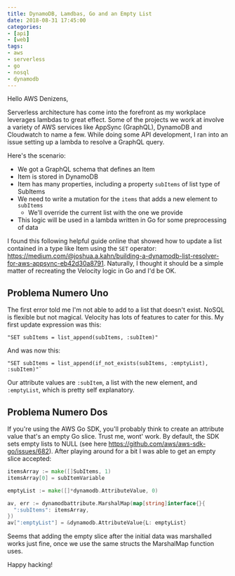 ```yaml
---
title: DynamoDB, Lamdbas, Go and an Empty List
date: 2018-08-31 17:45:00
categories:
- [api]
- [web]
tags:
- aws
- serverless
- go
- nosql
- dynamodb
---
```


Hello AWS Denizens,

Serverless architecture has come into the forefront as my workplace leverages
lambdas to great effect. Some of the projects we work at involve a variety of
AWS services like AppSync (GraphQL), DynamoDB and Cloudwatch to name a few.
While doing some API development, I ran into an issue setting up a lambda to
resolve a GraphQL query.

Here's the scenario:

* We got a GraphQL schema that defines an Item
* Item is stored in DynamoDB
* Item has many properties, including a property `subItems` of list type of SubItems
* We need to write a mutation for the `items` that adds a new element to `subItems`
  * We'll override the current list with the one we provide
* This logic will be used in a lambda written in Go for some preprocessing of data

I found this following helpful guide online that showed how to update a list
contained in a type like Item using the `SET` operator:
https://medium.com/@joshua.a.kahn/building-a-dynamodb-list-resolver-for-aws-appsync-eb42d30a8791.
Naturally, I thought it should be a simple matter of recreating the Velocity
logic in Go and I'd be OK.

## Problema Numero Uno
The first error told me I'm not able to add to a list that doesn't exist. NoSQL
is flexible but not magical. Velocity has lots of features to cater for this.
My first update expression was this:

```velocity
"SET subItems = list_append(subItems, :subItem)"
```

And was now this:

```velocity
"SET subItems = list_append(if_not_exists(subItems, :emptyList), :subItem)"`
```

Our attribute values are `:subItem`, a list with the new element, and
`:emptyList`, which is pretty self explanatory.

## Problema Numero Dos
If you're using the AWS Go SDK, you'll probably think to create an attribute
value that's an empty Go slice. Trust me, wont' work. By default, the SDK sets
empty lists to NULL (see here https://github.com/aws/aws-sdk-go/issues/682).
After playing around for a bit I was able to get an empty slice accepted:

```go
itemsArray := make([]SubItems, 1)
itemsArray[0] = subItemVariable

emptyList := make([]*dynamodb.AttributeValue, 0)

av, err := dynamodbattribute.MarshalMap(map[string]interface{}{
  ":subItems": itemsArray,
})
av[":emptyList"] = &dynamodb.AttributeValue{L: emptyList}
```

Seems that adding the empty slice after the initial data was marshalled works
just fine, once we use the same structs the MarshalMap function uses.

Happy hacking!
